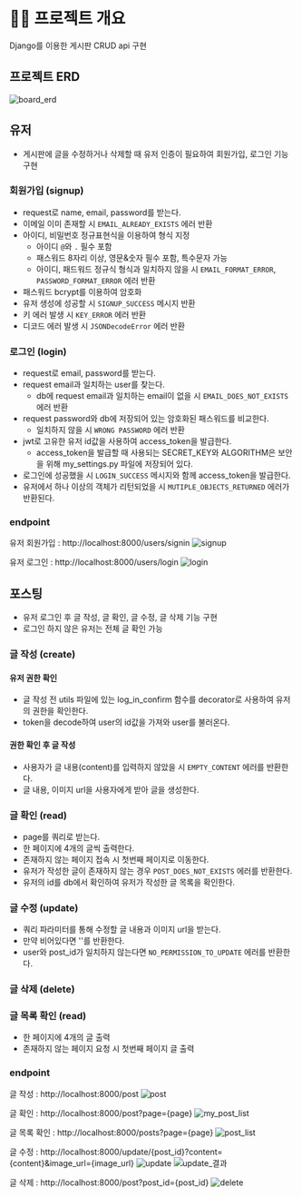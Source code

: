 # 💁‍♀️ 프로젝트 개요
Django를 이용한 게시판 CRUD api 구현

## 프로젝트 ERD
![board_erd](https://user-images.githubusercontent.com/73830753/138736778-f69e25a6-72d6-42a9-bd79-9f48625ffb97.png)

## 유저
- 게시판에 글을 수정하거나 삭제할 때 유저 인증이 필요하여 회원가입, 로그인 기능 구현
### 회원가입 (signup)
- request로 name, email, password를 받는다.
- 이메일 이미 존재할 시 `EMAIL_ALREADY_EXISTS` 에러 반환
- 아이디, 비밀번호 정규표현식을 이용하여 형식 지정
    - 아이디 `@`와 `.` 필수 포함
    - 패스워드 8자리 이상, 영문&숫자 필수 포함, 특수문자 가능
    - 아이디, 패드워드 정규식 형식과 일치하지 않을 시 `EMAIL_FORMAT_ERROR`, `PASSWORD_FORMAT_ERROR` 에러 반환
- 패스워드 bcrypt를 이용하여 암호화
- 유저 생성에 성공할 시 `SIGNUP_SUCCESS` 메시지 반환
- 키 에러 발생 시 `KEY_ERROR` 에러 반환
- 디코드 에러 발생 시 `JSONDecodeError` 에러 반환

### 로그인 (login)
- request로 email, password를 받는다.
- request email과 일치하는 user를 찾는다.
    - db에 request email과 일치하는 email이 없을 시  `EMAIL_DOES_NOT_EXISTS` 에러 반환
- request password와 db에 저장되어 있는 암호화된 패스워드를 비교한다.
    - 일치하지 않을 시 `WRONG PASSWORD` 에러 반환
- jwt로 고유한 유저 id값을 사용하여 access_token을 발급한다.
    - access_token을 발급할 때 사용되는 SECRET_KEY와 ALGORITHM은 보안을 위해 my_settings.py 파일에 저장되어 있다. 
- 로그인에 성공했을 시 `LOGIN_SUCCESS` 메시지와 함께 access_token을 발급한다.
- 유저에서 하나 이상의 객체가 리턴되었을 시 `MUTIPLE_OBJECTS_RETURNED` 에러가 반환된다.

### endpoint
유저 회원가입 : http://localhost:8000/users/signin
![signup](https://user-images.githubusercontent.com/73830753/138814642-4c282c06-7f0e-457e-b78a-87cac0cf2c01.png)

유저 로그인 : http://localhost:8000/users/login
![login](https://user-images.githubusercontent.com/73830753/138814637-a6984e2a-8e83-44fa-86d8-14a97e0202b1.png)


## 포스팅
- 유저 로그인 후 글 작성, 글 확인, 글 수정, 글 삭제 기능 구현
- 로그인 하지 않은 유저는 전체 글 확인 가능

### 글 작성 (create)
#### 유저 권한 확인
- 글 작성 전 utils 파일에 있는 log_in_confirm 함수를 decorator로 사용하여 유저의 권한을 확인한다.
- token을 decode하여 user의 id값을 가져와 user를 불러온다.
#### 권한 확인 후 글 작성
- 사용자가 글 내용(content)를 입력하지 않았을 시 `EMPTY_CONTENT` 에러를 반환한다.
- 글 내용, 이미지 url을 사용자에게 받아 글을 생성한다.

### 글 확인 (read)
- page를 쿼리로 받는다.
- 한 페이지에 4개의 글씩 출력한다.
- 존재하지 않는 페이지 접속 시 첫번째 페이지로 이동한다.
- 유저가 작성한 글이 존재하지 않는 경우 `POST_DOES_NOT_EXISTS` 에러를 반환한다.
- 유저의 id를 db에서 확인하여 유저가 작성한 글 목록을 확인한다.

### 글 수정 (update)
- 쿼리 파라미터를 통해 수정할 글 내용과 이미지 url을 받는다.
- 만약 비어있다면 ''를 반환한다.
- user와 post_id가 일치하지 않는다면 `NO_PERMISSION_TO_UPDATE` 에러를 반환한다.

### 글 삭제 (delete)

### 글 목록 확인 (read)
- 한 페이지에 4개의 글 출력
- 존재하지 않는 페이지 요청 시 첫번째 페이지 글 출력

### endpoint
글 작성 : http://localhost:8000/post
![post](https://user-images.githubusercontent.com/73830753/138814951-8edde119-36e9-4eba-9073-3e7642139527.png)

글 확인 : http://localhost:8000/post?page={page}
![my_post_list](https://user-images.githubusercontent.com/73830753/138815067-0078e5d2-83e6-4e35-85bc-7d9142e42da8.png)

글 목록 확인 : http://localhost:8000/posts?page={page}
![post_list](https://user-images.githubusercontent.com/73830753/138815192-f2580617-fd22-44db-bf00-a6b67a157968.png)

글 수정 : http://localhost:8000/update/{post_id}?content={content}&image_url={image_url}
![update](https://user-images.githubusercontent.com/73830753/138815385-0b2ff25e-0096-48e7-ab92-a43263db4629.png)
![update_결과](https://user-images.githubusercontent.com/73830753/138815459-6ee2bb8c-945c-4271-95f1-ce8a4ac3994b.png)

글 삭제 : http://localhost:8000/post?post_id={post_id}
![delete](https://user-images.githubusercontent.com/73830753/138817826-8c6874e9-0a3f-45a5-a816-9c1161084f7f.png)